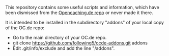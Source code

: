 This repository contains some useful scripts and information, which have
been dismissed from the [Opencaching.de repo](https://github.com/OpencachingDeutschland/oc-server3)
or never made it there.

It is intended to be installed in the subdirectory "addons" of your local copy of the OC.de repo:

* Go to the main directory of your OC.de repo.
* git clone https://github.com/following5/ocde-addons.git addons
* Edit .git/info/exclude and add the line "/addons".
